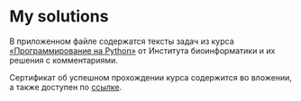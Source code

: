 # My solutions

В приложенном файле содержатся тексты задач из курса [«Программирование на Python»](https://stepik.org/course/67/info) от Института биоинформатики и их решения c комментариями.

Сертификат об успешном прохождении курса содержится во вложении, а также доступен по [ссылке](https://stepik.org/cert/2134362).
